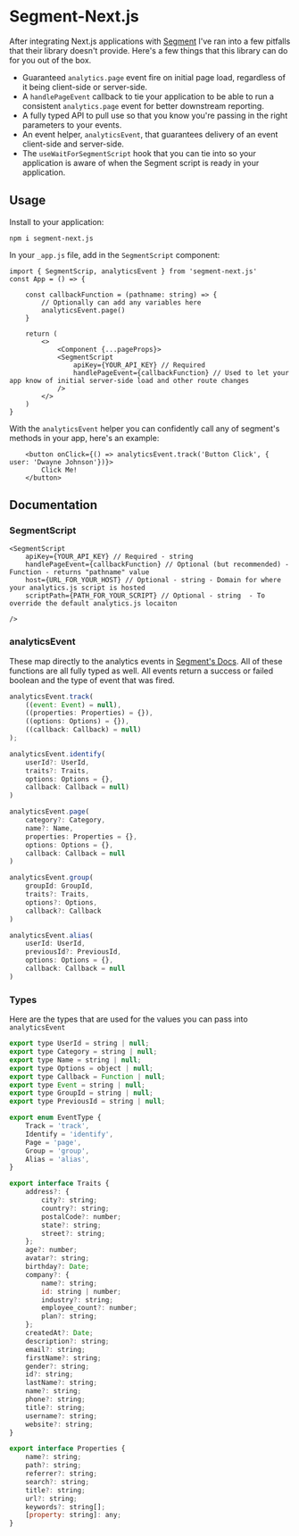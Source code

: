 # Segment-Next.js

After integrating Next.js applications with [Segment](https://segment.com) I've ran into a few pitfalls that their library doesn't provide. Here's a few things that this library can do for you out of the box.

-   Guaranteed `analytics.page` event fire on initial page load, regardless of it being client-side or server-side.
-   A `handlePageEvent` callback to tie your application to be able to run a consistent `analytics.page` event for better downstream reporting.
-   A fully typed API to pull use so that you know you're passing in the right parameters to your events.
-   An event helper, `analyticsEvent`, that guarantees delivery of an event client-side and server-side.
-   The `useWaitForSegmentScript` hook that you can tie into so your application is aware of when the Segment script is ready in your application.

## Usage

Install to your application:

```
npm i segment-next.js
```

In your `_app.js` file, add in the `SegmentScript` component:

```
import { SegmentScrip, analyticsEvent } from 'segment-next.js'
const App = () => {

    const callbackFunction = (pathname: string) => {
        // Optionally can add any variables here
        analyticsEvent.page()
    }

    return (
        <>
            <Component {...pageProps}>
            <SegmentScript
                apiKey={YOUR_API_KEY} // Required
                handlePageEvent={callbackFunction} // Used to let your app know of initial server-side load and other route changes
            />
        </>
    )
}
```

With the `analyticsEvent` helper you can confidently call any of segment's methods in your app, here's an example:

```
    <button onClick={() => analyticsEvent.track('Button Click', { user: 'Dwayne Johnson'})}>
        Click Me!
    </button>
```

## Documentation

### SegmentScript

```
<SegmentScript
    apiKey={YOUR_API_KEY} // Required - string
    handlePageEvent={callbackFunction} // Optional (but recommended) - Function - returns "pathname" value
    host={URL_FOR_YOUR_HOST} // Optional - string - Domain for where your analytics.js script is hosted
    scriptPath={PATH_FOR_YOUR_SCRIPT} // Optional - string  - To override the default analytics.js locaiton

/>
```

### analyticsEvent

These map directly to the analytics events in [Segment's Docs](https://segment.com/docs/connections/sources/catalog/libraries/website/javascript/). All of these functions are all fully typed as well. All events return a success or failed boolean and the type of event that was fired.

```js
analyticsEvent.track(
    ((event: Event) = null),
    ((properties: Properties) = {}),
    ((options: Options) = {}),
    ((callback: Callback) = null)
);
```

```js
analyticsEvent.identify(
    userId?: UserId,
    traits?: Traits,
    options: Options = {},
    callback: Callback = null)
)

```

```js
analyticsEvent.page(
    category?: Category,
    name?: Name,
    properties: Properties = {},
    options: Options = {},
    callback: Callback = null
)
```

```js
analyticsEvent.group(
    groupId: GroupId,
    traits?: Traits,
    options?: Options,
    callback?: Callback
)
```

```js
analyticsEvent.alias(
    userId: UserId,
    previousId?: PreviousId,
    options: Options = {},
    callback: Callback = null
)
```

### Types

Here are the types that are used for the values you can pass into `analyticsEvent`

```js
export type UserId = string | null;
export type Category = string | null;
export type Name = string | null;
export type Options = object | null;
export type Callback = Function | null;
export type Event = string | null;
export type GroupId = string | null;
export type PreviousId = string | null;

export enum EventType {
    Track = 'track',
    Identify = 'identify',
    Page = 'page',
    Group = 'group',
    Alias = 'alias',
}

export interface Traits {
    address?: {
        city?: string;
        country?: string;
        postalCode?: number;
        state?: string;
        street?: string;
    };
    age?: number;
    avatar?: string;
    birthday?: Date;
    company?: {
        name?: string;
        id: string | number;
        industry?: string;
        employee_count?: number;
        plan?: string;
    };
    createdAt?: Date;
    description?: string;
    email?: string;
    firstName?: string;
    gender?: string;
    id?: string;
    lastName?: string;
    name?: string;
    phone?: string;
    title?: string;
    username?: string;
    website?: string;
}

export interface Properties {
    name?: string;
    path?: string;
    referrer?: string;
    search?: string;
    title?: string;
    url?: string;
    keywords?: string[];
    [property: string]: any;
}


```

